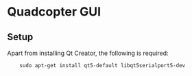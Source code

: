 Quadcopter GUI
==============

Setup
-----
Apart from installing Qt Creator, the following is required:

		sudo apt-get install qt5-default libqt5serialport5-dev


